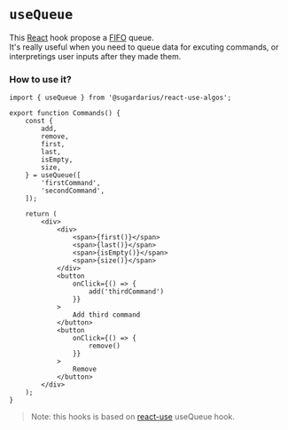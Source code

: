 # ```useQueue```

This [React](https://reactjs.org/) hook propose a [FIFO](https://en.wikipedia.org/wiki/FIFO_(computing_and_electronics)) queue.<br />
It's really useful when you need to queue data for excuting commands, or interpretings user inputs after they made them.

### How to use it?
```tsx
import { useQueue } from '@sugardarius/react-use-algos';

export function Commands() {
    const {
        add,
        remove,
        first,
        last,
        isEmpty,
        size,
    } = useQueue([
        'firstCommand',
        'secondCommand',
    ]);

    return (
        <div>
            <div>
                <span>{first()}</span>
                <span>{last()}</span>
                <span>{isEmpty()}</span>
                <span>{size()}</span>
            </div>
            <button
                onClick={() => {
                    add('thirdCommand')
                }}
            >
                Add third command
            </button>
            <button
                onClick={() => {
                    remove()
                }}
            >
                Remove
            </button>
        </div>
    );
}
```

> Note: this hooks is based on [react-use](https://github.com/streamich/react-use/blob/master/docs/useQueue.md) useQueue hook.